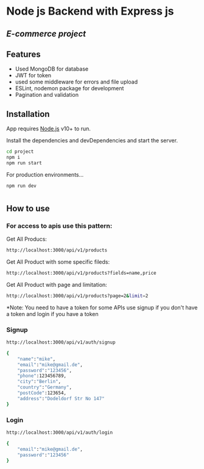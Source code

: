 # Node js Backend with Express js

## _E-commerce project_

## Features

- Used MongoDB for database
- JWT for token
- used some middleware for errors and file upload
- ESLint, nodemon package for development
- Pagination and validation

## Installation

App requires [Node.js](https://nodejs.org/) v10+ to run.

Install the dependencies and devDependencies and start the server.

```sh
cd project
npm i
npm run start
```

For production environments...

```sh
npm run dev
```

#

## How to use

### For access to apis use this pattern:

Get All Producs:

```sh
http://localhost:3000/api/v1/products
```

Get All Product with some specific fileds:

```sh
http://localhost:3000/api/v1/products?fields=name,price
```

Get All Product with page and limitation:

```sh
http://localhost:3000/api/v1/products?page=2&limit=2
```

\*Note: You need to have a token for some APIs use signup if you don't have a token and login if you have a token

### Signup

```sh
http://localhost:3000/api/v1/auth/signup

{
    "name":"mike",
    "email":"mike@gmail.de",
    "password":"123456",
    "phone":123456789,
    "city":"Berlin",
    "country":"Germany",
    "postCode":123654,
    "address":"Dodeldorf Str No 147"
}
```

### Login

```sh
http://localhost:3000/api/v1/auth/login

{
    "email":"mike@gmail.de",
    "password":"123456"
}
```
